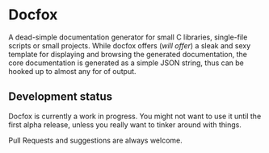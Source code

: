 # Docfox

A dead-simple documentation generator for small C libraries, single-file scripts or small projects. While docfox offers (*will offer*) a sleak and sexy template for displaying and browsing the generated documentation, the core documentation is generated as a simple JSON string, thus can be hooked up to almost any for of output.

## Development status
Docfox is currently a work in progress. You might not want to use it until the first alpha release, unless you really want to tinker around with things.

Pull Requests and suggestions are always welcome.
